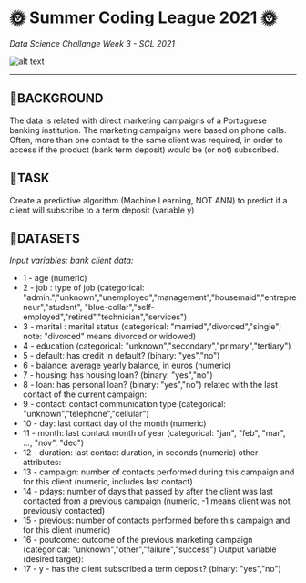 # 🌞 Summer Coding League 2021 🌞
*Data Science Challange Week 3 - SCL 2021*

![alt text](https://content.fortune.com/wp-content/uploads/2018/07/us-loan-debt-e1530648647603.jpg)

--------------------------------
## 📌BACKGROUND
The data is related with direct marketing campaigns of a Portuguese banking institution. The marketing campaigns were based on phone calls. Often, more than one contact to the same client was required, in order to access if the product (bank term deposit) would be (or not) subscribed.

## 📌TASK
Create a predictive algorithm (Machine Learning, NOT ANN) to predict if a client will subscribe to a term deposit (variable y)

## 📌DATASETS
*Input variables: bank client data:*

* 1 - age (numeric)
* 2 - job : type of job (categorical: "admin.","unknown","unemployed","management","housemaid","entrepreneur","student", "blue-collar","self-employed","retired","technician","services")
* 3 - marital : marital status (categorical: "married","divorced","single"; note: "divorced" means divorced or widowed)
* 4 - education (categorical: "unknown","secondary","primary","tertiary")
* 5 - default: has credit in default? (binary: "yes","no")
* 6 - balance: average yearly balance, in euros (numeric)
* 7 - housing: has housing loan? (binary: "yes","no")
* 8 - loan: has personal loan? (binary: "yes","no") related with the last contact of the current campaign:
* 9 - contact: contact communication type (categorical: "unknown","telephone","cellular")
* 10 - day: last contact day of the month (numeric)
* 11 - month: last contact month of year (categorical: "jan", "feb", "mar", ..., "nov", "dec")
* 12 - duration: last contact duration, in seconds (numeric) other attributes:
* 13 - campaign: number of contacts performed during this campaign and for this client (numeric, includes last contact)
* 14 - pdays: number of days that passed by after the client was last contacted from a previous campaign (numeric, -1 means client was not previously contacted)
* 15 - previous: number of contacts performed before this campaign and for this client (numeric)
* 16 - poutcome: outcome of the previous marketing campaign (categorical: "unknown","other","failure","success")
Output variable (desired target):
* 17 - y - has the client subscribed a term deposit? (binary: "yes","no")

